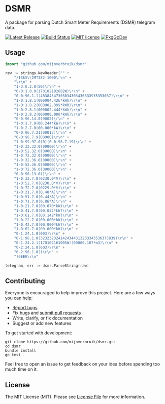 # DSMR

A package for parsing Dutch Smart Meter Requirements (DSMR) telegram data.

[![Latest Release](https://img.shields.io/github/release/mijnverbruik/dsmr.svg?style=flat-square)](https://github.com/mijnverbruik/dsmr/releases)
[![Build Status](https://img.shields.io/github/actions/workflow/status/mijnverbruik/dsmr/test.yml?style=flat-square&branch=main)](https://github.com/mijnverbruik/dsmr/actions?query=workflow%3Atest)
[![MIT license](https://img.shields.io/github/license/mijnverbruik/dsmr.svg?style=flat-square)](https://github.com/mijnverbruik/dsmr/blob/main/LICENSE)
[![PkgGoDev](https://pkg.go.dev/badge/github.com/mijnverbruik/dsmr)](https://pkg.go.dev/github.com/mijnverbruik/dsmr)

## Usage

```go
import "github.com/mijnverbruik/dsmr"

raw := strings.NewReader("" +
    "/ISk5\\2MT382-1000\r\n" +
    "\r\n" +
    "1-3:0.2.8(50)\r\n" +
    "0-0:1.0.0(170102192002W)\r\n" +
    "0-0:96.1.1(4B384547303034303436333935353037)\r\n" +
    "1-0:1.8.1(000004.426*kWh)\r\n" +
    "1-0:1.8.2(000002.399*kWh)\r\n" +
    "1-0:2.8.1(000002.444*kWh)\r\n" +
    "1-0:2.8.2(000000.000*kWh)\r\n" +
    "0-0:96.14.0(0002)\r\n" +
    "1-0:1.7.0(00.244*kW)\r\n" +
    "1-0:2.7.0(00.000*kW)\r\n" +
    "0-0:96.7.21(00013)\r\n" +
    "0-0:96.7.9(00000)\r\n" +
    "1-0:99.97.0(0)(0-0:96.7.19)\r\n" +
    "1-0:32.32.0(00000)\r\n" +
    "1-0:52.32.0(00000)\r\n" +
    "1-0:72.32.0(00000)\r\n" +
    "1-0:32.36.0(00000)\r\n" +
    "1-0:52.36.0(00000)\r\n" +
    "1-0:72.36.0(00000)\r\n" +
    "0-0:96.13.0()\r\n" +
    "1-0:32.7.0(0230.0*V)\r\n" +
    "1-0:52.7.0(0230.0*V)\r\n" +
    "1-0:72.7.0(0229.0*V)\r\n" +
    "1-0:31.7.0(0.48*A)\r\n" +
    "1-0:51.7.0(0.44*A)\r\n" +
    "1-0:71.7.0(0.86*A)\r\n" +
    "1-0:21.7.0(00.070*kW)\r\n" +
    "1-0:41.7.0(00.032*kW)\r\n" +
    "1-0:61.7.0(00.142*kW)\r\n" +
    "1-0:22.7.0(00.000*kW)\r\n" +
    "1-0:42.7.0(00.000*kW)\r\n" +
    "1-0:62.7.0(00.000*kW)\r\n" +
    "0-1:24.1.0(003)\r\n" +
    "0-1:96.1.0(3232323241424344313233343536373839)\r\n" +
    "0-1:24.2.1(170102161005W)(00000.107*m3)\r\n" +
    "0-2:24.1.0(003)\r\n" +
    "0-2:96.1.0()\r\n" +
    "!6EEE\r\n"

telegram, err := dsmr.ParseString(raw)
```

## Contributing

Everyone is encouraged to help improve this project. Here are a few ways you can help:

- [Report bugs](https://github.com/mijnverbruik/dsmr/issues)
- Fix bugs and [submit pull requests](https://github.com/mijnverbruik/dsmr/pulls)
- Write, clarify, or fix documentation
- Suggest or add new features

To get started with development:

```
git clone https://github.com/mijnverbruik/dsmr.git
cd dsmr
bundle install
go test .
```

Feel free to open an issue to get feedback on your idea before spending too much time on it.

## License

The MIT License (MIT). Please see [License File](LICENSE) for more information.
